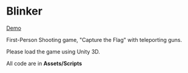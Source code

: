 Blinker
=======

[Demo](https://www.youtube.com/watch?feature=player_embedded&v=i6j2yT2EogQ)

First-Person Shooting game, "Capture the Flag" with teleporting guns.

Please load the game using Unity 3D.

All code are in **Assets/Scripts**
